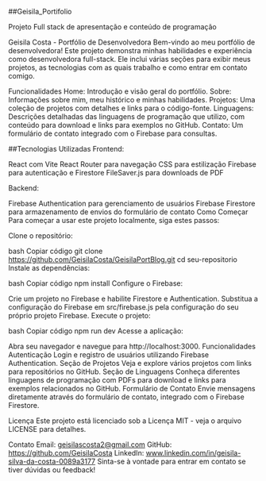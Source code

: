 ##Geisila_Portifolio

Projeto Full stack de apresentação e conteúdo de programação

Geisila Costa - Portfólio de Desenvolvedora Bem-vindo ao meu portfólio de desenvolvedora! Este projeto demonstra minhas habilidades e experiência como desenvolvedora full-stack. Ele inclui várias seções para exibir meus projetos, as tecnologias com as quais trabalho e como entrar em contato comigo.

Funcionalidades Home: Introdução e visão geral do portfólio. Sobre: Informações sobre mim, meu histórico e minhas habilidades. Projetos: Uma coleção de projetos com detalhes e links para o código-fonte. Linguagens: Descrições detalhadas das linguagens de programação que utilizo, com conteúdo para download e links para exemplos no GitHub. Contato: Um formulário de contato integrado com o Firebase para consultas.

##Tecnologias Utilizadas Frontend:

React com Vite React Router para navegação CSS para estilização Firebase para autenticação e Firestore FileSaver.js para downloads de PDF

Backend:

Firebase Authentication para gerenciamento de usuários Firebase Firestore para armazenamento de envios do formulário de contato Como Começar Para começar a usar este projeto localmente, siga estes passos:

Clone o repositório:

bash Copiar código git clone https://github.com/GeisilaCosta/GeisilaPortBlog.git cd seu-repositorio Instale as dependências:

bash Copiar código npm install Configure o Firebase:

Crie um projeto no Firebase e habilite Firestore e Authentication. Substitua a configuração do Firebase em src/firebase.js pela configuração do seu próprio projeto Firebase. Execute o projeto:

bash Copiar código npm run dev Acesse a aplicação:

Abra seu navegador e navegue para http://localhost:3000. Funcionalidades Autenticação Login e registro de usuários utilizando Firebase Authentication. Seção de Projetos Veja e explore vários projetos com links para repositórios no GitHub. Seção de Linguagens Conheça diferentes linguagens de programação com PDFs para download e links para exemplos relacionados no GitHub. Formulário de Contato Envie mensagens diretamente através do formulário de contato, integrado com o Firebase Firestore.

Licença Este projeto está licenciado sob a Licença MIT - veja o arquivo LICENSE para detalhes.

Contato Email: geisilascosta2@gmail.com GitHub: https://github.com/GeisilaCosta LinkedIn: www.linkedin.com/in/geisila-silva-da-costa-0089a3177 Sinta-se à vontade para entrar em contato se tiver dúvidas ou feedback!
